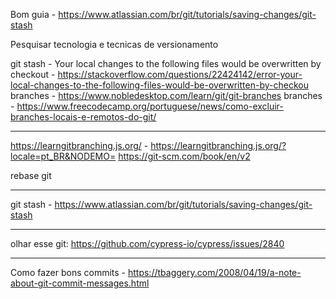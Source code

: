 
Bom guia - https://www.atlassian.com/br/git/tutorials/saving-changes/git-stash

Pesquisar tecnologia e tecnicas de versionamento

git stash - Your local changes to the following files would be overwritten by checkout - https://stackoverflow.com/questions/22424142/error-your-local-changes-to-the-following-files-would-be-overwritten-by-checkou
branches - https://www.nobledesktop.com/learn/git/git-branches
branches - https://www.freecodecamp.org/portuguese/news/como-excluir-branches-locais-e-remotos-do-git/

---

https://learngitbranching.js.org/
	- https://learngitbranching.js.org/?locale=pt_BR&NODEMO=
https://git-scm.com/book/en/v2

rebase git

---
git stash - https://www.atlassian.com/br/git/tutorials/saving-changes/git-stash

---

olhar esse git: https://github.com/cypress-io/cypress/issues/2840

---

Como fazer bons commits - https://tbaggery.com/2008/04/19/a-note-about-git-commit-messages.html